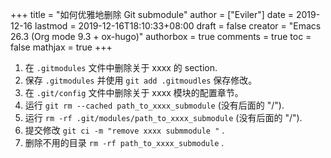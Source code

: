 +++
title = "如何优雅地删除 Git submodule"
author = ["Eviler"]
date = 2019-12-16
lastmod = 2019-12-16T18:10:33+08:00
draft = false
creator = "Emacs 26.3 (Org mode 9.3 + ox-hugo)"
authorbox = true
comments = true
toc = false
mathjax = true
+++

1.  在 `.gitmodules` 文件中删除关于 xxxx 的 section.
2.  保存 `.gitmodules` 并使用 `git add .gitmoudles` 保存修改。
3.  在 `.git/config` 文件中删除关于 xxxx 模块的配置章节。
4.  运行 `git rm --cached path_to_xxxx_submodule` (没有后面的 "/").
5.  运行 `rm -rf .git/modules/path_to_xxxx_submodule` (没有后面的 "/").
6.  提交修改 `git ci -m "remove xxxx submmodule "` .
7.  删除不用的目录 `rm -rf path_to_xxxx_submodule` .
